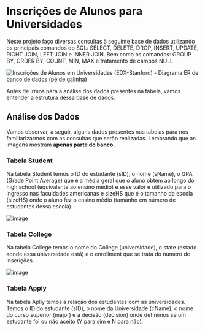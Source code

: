 # Inscrições de Alunos para Universidades

Neste projeto faço diversas consultas à seguinte base de dados utilizando os principais comandos do SQL: SELECT, DELETE, DROP, INSERT, UPDATE, RIGHT JOIN, LEFT JOIN e INNER JOIN. Bem como os comandos: GROUP BY, ORDER BY, COUNT, MIN, MAX e tratamento de campos NULL.

![Inscrições de Alunos em Universidades (EDX-Stanford) - Diagrama ER de banco de dados (pé de galinha)](https://user-images.githubusercontent.com/98848529/184547164-6c997c11-1d80-431f-a49a-68dcf93e655c.jpeg)

Antes de irmos para a análise dos dados presentes na tabela, vamos entender a estrutura dessa base de dados. 

## Análise dos Dados

Vamos observar, a seguir, alguns dados presentes nas tabelas para nos familiarizarmos com as consultas que serão realizadas. Lembrando que as imagens mostram **apenas parte do banco**. 

### Tabela Student

Na tabela Student temos o ID do estudante (sID), o nome (sName), o GPA (Grade Point Average) que é a média geral que o aluno obtém ao longo do high school (equivalente ao ensino médio) e esse valor é utilizado para o ingresso nas faculdades americanas e sizeHS que é o tamanho da escola (sizeHS) onde o aluno fez o ensino médio (tamanho em número de estudantes dessa escola). 

![image](https://user-images.githubusercontent.com/98848529/184548122-1cd5cb39-b83f-4d59-b622-bab43b1563b5.png)


### Tabela College
Na tabela College temos o nome do College (universidade), o state (estado aonde essa universidade está) e o enrollment que se trata do número de inscrições.

![image](https://user-images.githubusercontent.com/98848529/184548220-e3ea8169-4020-45e6-965a-052ed2091515.png)


### Tabela Apply
Na tabela Aplly temos a relação dos estudantes com as universidades. Temos o ID do estudante (sID), o nome da Universidade (cName), o nome do curso superior (major) e a decisão (decision) onde definimos se um estudante foi ou não aceito (Y para sim e N para não).







